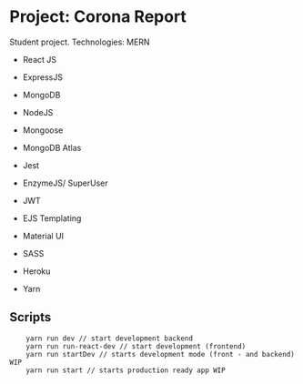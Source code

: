 # Project: Corona Report
Student project.
Technologies:
MERN
 - React JS
 - ExpressJS
 - MongoDB
 - NodeJS

 - Mongoose
 - MongoDB Atlas
 - Jest
 - EnzymeJS/ SuperUser
 - JWT
 - EJS Templating
 - Material UI
 - SASS

 - Heroku
 - Yarn

## Scripts
```console
    yarn run dev // start development backend  
    yarn run run-react-dev // start development (frontend) 
    yarn run startDev // starts development mode (front - and backend) WIP
    yarn run start // starts production ready app WIP
```
